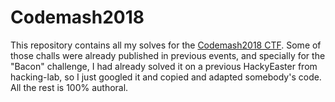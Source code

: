 # Codemash2018
This repository contains all my solves for the [Codemash2018 CTF](https://codemash.hacking-lab.com/codemash/challenges.html). Some of those challs were already published in previous events, and specially for the "Bacon" challenge, I had already solved it on a previous HackyEaster from hacking-lab, so I just googled it and copied and adapted somebody's code. All the rest is 100% authoral.

